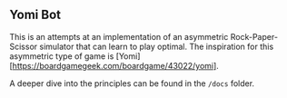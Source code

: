 ## Yomi Bot

This is an attempts at an implementation of an asymmetric Rock-Paper-Scissor simulator that can learn to play optimal.
The inspiration for this asymmetric type of game is [Yomi][https://boardgamegeek.com/boardgame/43022/yomi].

A deeper dive into the principles can be found in the `/docs` folder.
